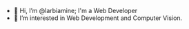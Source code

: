 - 👋 Hi, I’m @larbiamine; I'm a Web Developer 
- 👀 I’m interested in Web Development and Computer Vision.


<!---
larbiamine/larbiamine is a ✨ special ✨ repository because its `README.md` (this file) appears on your GitHub profile.
You can click the Preview link to take a look at your changes.
--->
